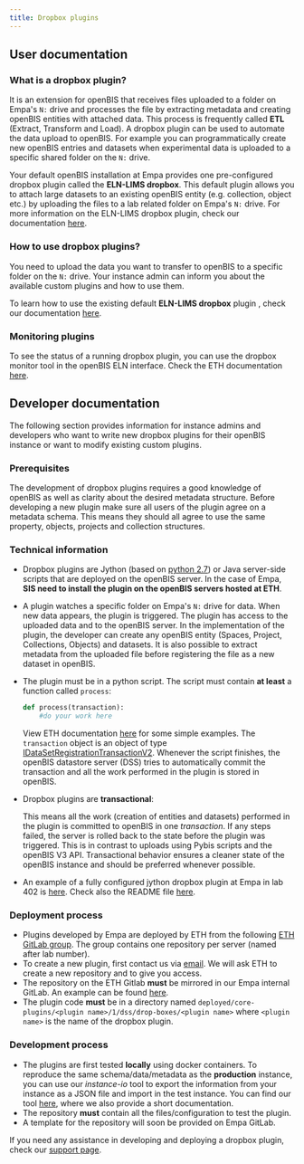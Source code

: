 ```yaml
---
title: Dropbox plugins
---
```


## User documentation

### What is a dropbox plugin?

It is an extension for openBIS that receives files uploaded to a folder on Empa's `N:` drive and processes the file by extracting metadata and creating openBIS entities with attached data.
This process is frequently called **ETL** (Extract, Transform and Load).
A dropbox plugin can be used to automate the data upload to openBIS. 
For example you can programmatically create new openBIS entries and datasets when experimental data is uploaded to a specific shared folder on the `N:` drive.

Your default openBIS installation at Empa provides one pre-configured dropbox plugin called the **ELN-LIMS dropbox**.
This default plugin allows you to attach large datasets to an existing openBIS entity (e.g. collection, object etc.) by uploading the files to a lab related folder on Empa's `N:` drive.
For more information on the ELN-LIMS dropbox plugin, check our documentation [here](./uploading_large_data.md).

### How to use dropbox plugins?

You need to upload the data you want to transfer to openBIS to a specific folder on the `N:` drive. Your instance admin can inform you about the available custom plugins and how to use them.

To learn how to use the existing default **ELN-LIMS dropbox** plugin , check our documentation [here](./uploading_large_data.md).

### Monitoring plugins

To see the status of a running dropbox plugin, you can use the dropbox monitor tool in the openBIS ELN interface. Check the ETH documentation [here](https://openbis.readthedocs.io/en/latest/user-documentation/general-users/data-upload.html#dropbox-monitor).

## Developer documentation

The following section provides information for instance admins and developers who want to write new dropbox plugins for their openBIS instance or want to modify existing custom plugins.

### Prerequisites

The development of dropbox plugins requires a good knowledge of openBIS as well as clarity about the desired metadata structure.
Before developing a new plugin make sure all users of the plugin agree on a metadata schema. This means they should all agree to use the same property, objects, projects and collection structures.


### Technical information

- Dropbox plugins are Jython (based on [python 2.7](https://www.jython.org/)) or Java server-side scripts that are deployed on the openBIS server. In the case of Empa, **SIS need to install the plugin on the openBIS servers hosted at ETH**.
- A plugin watches a specific folder on Empa's `N:` drive for data. When new data appears, the plugin is triggered. The plugin has access to the uploaded data and to the openBIS server. In the implementation of the plugin, the developer can create any openBIS entity (Spaces, Project, Collections, Objects) and datasets. It is also possible to extract metadata from the uploaded file before registering the file as a new dataset in openBIS.
- The plugin must be in a python script. The script must contain **at least** a function called `process`:
  
    ```python
    def process(transaction):
        #do your work here
    ```
    View ETH documentation [here](https://openbis.readthedocs.io/en/latest/software-developer-documentation/server-side-extensions/dss-dropboxes.html#jython-dropboxes) for some simple examples.
    The `transaction` object is an object of type [IDataSetRegistrationTransactionV2](https://openbis.ch/javadoc/20.10.x/javadoc-dropbox-api/ch/systemsx/cisd/etlserver/registrator/api/v2/IDataSetRegistrationTransactionV2.html). 
    Whenever the script finishes, the openBIS datastore server (DSS) tries to automatically commit the transaction and all the work performed in the plugin is stored in openBIS.

- Dropbox plugins are **transactional**:
  
     This means all the work (creation of entities and datasets) performed in the plugin is committed to openBIS in one *transaction*. If any steps failed, the server is rolled back to the state before the plugin was triggered. This is in contrast to uploads using Pybis scripts and the openBIS V3 API. Transactional behavior ensures a cleaner state of the openBIS instance and should be preferred whenever possible.

- An example of a fully configured jython dropbox plugin at Empa in lab 402 is [here](https://gitlab.empa.ch/openbis-tools/jython-dropbox-402). Check also the README file [here](https://gitlab.empa.ch/openbis-tools/jython-dropbox-402/-/blob/master/README.md?ref_type=heads).

### Deployment process

- Plugins developed by Empa are deployed by ETH from the following [ETH GitLab group](https://sissource.ethz.ch/openbis/openbis-private/empa). The group contains one repository per server (named after lab number).
- To create a new plugin, first contact us via [email](mailto:openbis-support@empa.ch). We will ask ETH to create a new repository and to give you access.
- The repository on the ETH Gitlab **must** be mirrored in our Empa internal GitLab. An example can be found [here](https://gitlab.empa.ch/openbis-tools/jython-dropbox-402).
- The plugin code **must** be in a directory named `deployed/core-plugins/<plugin name>/1/dss/drop-boxes/<plugin name>` where `<plugin name>` is the name of the dropbox plugin.


### Development process

- The plugins are first tested **locally** using docker containers. To reproduce the same schema/data/metadata as the **production** instance, you can use our *instance-io* tool to export the information from your instance as a JSON file and import in the test instance. You can find our tool [here](https://gitlab.empa.ch/openbis-tools/instance-io), where we also provide a short documentation. 
- The repository **must** contain all the files/configuration to test the plugin.
- A template for the repository will soon be provided on Empa GitLab.
  
If you need any assistance in developing and deploying a dropbox plugin, check our [support page](../../Support.md).


